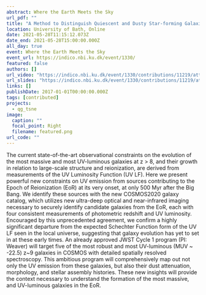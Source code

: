 ```yaml
---
abstract: Where the Earth Meets the Sky
url_pdf: ""
title: "A Method to Distinguish Quiescent and Dusty Star-forming Galaxies with t-SNE"
location: University of Bath, Online
date: 2021-05-28T11:15:12.073Z
date_end: 2021-05-28T15:00:00.000Z
all_day: true
event: Where the Earth Meets the Sky
event_url: https://indico.nbi.ku.dk/event/1330/
featured: false
authors: []
url_video: "https://indico.nbi.ku.dk/event/1330/contributions/11219/attachments/3334/5271/weaver.mp4"
url_slides: "https://indico.nbi.ku.dk/event/1330/contributions/11219/attachments/3334/5272/galaxyclass_tsne.pdf"
links: []
publishDate: 2017-01-01T00:00:00.000Z
tags: [contributed]
projects:
  - qg_tsne
image:
  caption: ""
  focal_point: Right
  filename: featured.png
url_code: ""
---
```

The current state-of-the-art observational constraints on the evolution of the
  most massive and most UV-luminous galaxies at z > 8, and their growth in
  relation to large-scale structure and reionization, are derived from
  measurements of the UV Luminosity Function (UV LF). Here we present powerful
  new constraints on UV emission from sources contributing to the Epoch of
  Reionization (EoR) at its very onset, at only 500 Myr after the Big Bang. We
  identify these sources with the new COSMOS2020 galaxy catalog, which utilizes
  new ultra-deep optical and near-infrared imaging necessary to securely
  identify candidate galaxies from the EoR, each with four consistent
  measurements of photometric redshift and UV luminosity. Encouraged by this
  unprecedented agreement, we confirm a highly significant departure from the
  expected Schechter Function form of the UV LF seen in the local universe,
  suggesting that galaxy evolution has yet to set in at these early times. An
  already approved JWST Cycle 1 program (PI: Weaver) will target five of the
  most robust and most UV-luminous (MUV ~ -22.5) z~9 galaxies in COSMOS with
  detailed spatially resolved spectroscopy. This ambitious program will
  comprehensively map out not only the UV emission from these galaxies, but also
  their dust attenuation, morphology, and stellar assembly histories. These new
  insights will provide the context necessary to understand the formation of the
  most massive, and UV-luminous galaxies in the EoR.